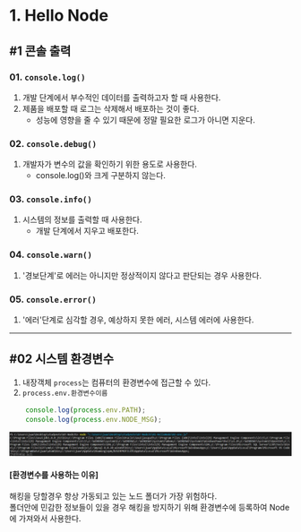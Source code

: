 # 1. Hello Node

## #1 콘솔 출력

### 01. `console.log()`
1. 개발 단계에서 부수적인 데이터를 출력하고자 할 때 사용한다.
2. 제품을 배포할 때 로그는 삭제해서 배포하는 것이 좋다.
   - 성능에 영향을 줄 수 있기 때문에 정말 필요한 로그가 아니면 지운다.

### 02. `console.debug()`
1. 개발자가 변수의 값을 확인하기 위한 용도로 사용한다.
   - console.log()와 크게 구분하지 않는다.

### 03. `console.info()`
1. 시스템의 정보를 출력할 때 사용한다.
   - 개발 단계에서 지우고 배포한다.

### 04. `console.warn()`
1. '경보단계'로 에러는 아니지만 정상적이지 않다고 판단되는 경우 사용한다.

### 05. `console.error()`
1. '에러'단계로 심각할 경우, 예상하지 못한 에러, 시스템 에러에 사용한다.

---

## #02 시스템 환경변수
1. 내장객체 `process`는 컴퓨터의 환경변수에 접근할 수 있다.
2. `process.env.환경변수이름`
```js
    console.log(process.env.PATH);
    console.log(process.env.NODE_MSG);
```
![이미지](1.png)

#### [환경변수를 사용하는 이유] 
해킹을 당할경우 항상 가동되고 있는 노드 폴더가 가장 위험하다.  
폴더안에 민감한 정보들이 있을 경우 해킹을 방지하기 위해 환경변수에 등록하여 Node에 가져와서 사용한다.